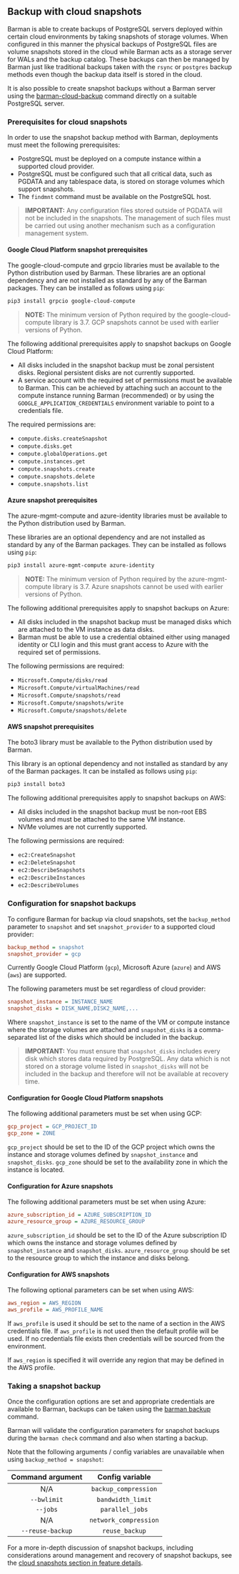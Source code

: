 ## Backup with cloud snapshots

Barman is able to create backups of PostgreSQL servers deployed within certain cloud environments by taking snapshots of storage volumes.
When configured in this manner the physical backups of PostgreSQL files are volume snapshots stored in the cloud while Barman acts as a storage server for WALs and the backup catalog.
These backups can then be managed by Barman just like traditional backups taken with the `rsync` or `postgres` backup methods even though the backup data itself is stored in the cloud.

It is also possible to create snapshot backups without a Barman server using the [barman-cloud-backup](#barman-cloud-and-snapshot-backups) command directly on a suitable PostgreSQL server.

### Prerequisites for cloud snapshots

In order to use the snapshot backup method with Barman, deployments must meet the following prerequisites:

- PostgreSQL must be deployed on a compute instance within a supported cloud provider.
- PostgreSQL must be configured such that all critical data, such as PGDATA and any tablespace data, is stored on storage volumes which support snapshots.
- The `findmnt` command must be available on the PostgreSQL host.

> **IMPORTANT:** Any configuration files stored outside of PGDATA will not be
> included in the snapshots. The management of such files must be carried out
> using another mechanism such as a configuration management system.

#### Google Cloud Platform snapshot prerequisites

The google-cloud-compute and grpcio libraries must be available to the Python distribution used by Barman.
These libraries are an optional dependency and are not installed as standard by any of the Barman packages.
They can be installed as follows using `pip`:

``` bash
pip3 install grpcio google-cloud-compute
```

> **NOTE:** The minimum version of Python required by the google-cloud-compute
> library is 3.7. GCP snapshots cannot be used with earlier versions of Python.

The following additional prerequisites apply to snapshot backups on Google Cloud Platform:

- All disks included in the snapshot backup must be zonal persistent disks. Regional persistent disks are not currently supported.
- A service account with the required set of permissions must be available to Barman. This can be achieved by attaching such an account to the compute instance running Barman (recommended) or by using the `GOOGLE_APPLICATION_CREDENTIALS` environment variable to point to a credentials file.

The required permissions are:

- `compute.disks.createSnapshot`
- `compute.disks.get`
- `compute.globalOperations.get`
- `compute.instances.get`
- `compute.snapshots.create`
- `compute.snapshots.delete`
- `compute.snapshots.list`

#### Azure snapshot prerequisites

The azure-mgmt-compute and azure-identity libraries must be available to the Python distribution used by Barman.

These libraries are an optional dependency and are not installed as standard by any of the Barman packages.
They can be installed as follows using `pip`:

``` bash
pip3 install azure-mgmt-compute azure-identity
```

> **NOTE:** The minimum version of Python required by the azure-mgmt-compute
> library is 3.7. Azure snapshots cannot be used with earlier versions of Python.

The following additional prerequisites apply to snapshot backups on Azure:

- All disks included in the snapshot backup must be managed disks which are attached to the VM instance as data disks.
- Barman must be able to use a credential obtained either using managed identity or CLI login and this must grant access to Azure with the required set of permissions.

The following permissions are required:

- `Microsoft.Compute/disks/read`
- `Microsoft.Compute/virtualMachines/read`
- `Microsoft.Compute/snapshots/read`
- `Microsoft.Compute/snapshots/write`
- `Microsoft.Compute/snapshots/delete`

#### AWS snapshot prerequisites

The boto3 library must be available to the Python distribution used by Barman.

This library is an optional dependency and not installed as standard by any of the Barman packages.
It can be installed as follows using `pip`:

```bash
pip3 install boto3
```

The following additional prerequisites apply to snapshot backups on AWS:

- All disks included in the snapshot backup must be non-root EBS volumes and must be attached to the same VM instance.
- NVMe volumes are not currently supported.

The following permissions are required:

- `ec2:CreateSnapshot`
- `ec2:DeleteSnapshot`
- `ec2:DescribeSnapshots`
- `ec2:DescribeInstances`
- `ec2:DescribeVolumes`

### Configuration for snapshot backups

To configure Barman for backup via cloud snapshots, set the `backup_method` parameter to `snapshot` and set `snapshot_provider` to a supported cloud provider:

``` ini
backup_method = snapshot
snapshot_provider = gcp
```

Currently Google Cloud Platform (`gcp`), Microsoft Azure (`azure`) and AWS (`aws`) are supported.

The following parameters must be set regardless of cloud provider:

``` ini
snapshot_instance = INSTANCE_NAME
snapshot_disks = DISK_NAME,DISK2_NAME,...
```

Where `snapshot_instance` is set to the name of the VM or compute instance where the storage volumes are attached and `snapshot_disks` is a comma-separated list of the disks which should be included in the backup.

> **IMPORTANT:** You must ensure that `snapshot_disks` includes every disk
> which stores data required by PostgreSQL. Any data which is not stored
> on a storage volume listed in `snapshot_disks` will not be included in the
> backup and therefore will not be available at recovery time.

#### Configuration for Google Cloud Platform snapshots

The following additional parameters must be set when using GCP:

``` ini
gcp_project = GCP_PROJECT_ID
gcp_zone = ZONE
```

`gcp_project` should be set to the ID of the GCP project which owns the instance and storage volumes defined by `snapshot_instance` and `snapshot_disks`. `gcp_zone` should be set to the availability zone in which the instance is located.

#### Configuration for Azure snapshots

The following additional parameters must be set when using Azure:

``` ini
azure_subscription_id = AZURE_SUBSCRIPTION_ID
azure_resource_group = AZURE_RESOURCE_GROUP
```

`azure_subscription_id` should be set to the ID of the Azure subscription ID which owns the instance and storage volumes defined by `snapshot_instance` and `snapshot_disks`.
`azure_resource_group` should be set to the resource group to which the instance and disks belong.

#### Configuration for AWS snapshots

The following optional parameters can be set when using AWS:

``` ini
aws_region = AWS_REGION
aws_profile = AWS_PROFILE_NAME
```

If `aws_profile` is used it should be set to the name of a section in the AWS credentials file.
If `aws_profile` is not used then the default profile will be used.
If no credentials file exists then credentials will be sourced from the environment.

If `aws_region` is specified it will override any region that may be defined in the AWS profile.

### Taking a snapshot backup

Once the configuration options are set and appropriate credentials are available to Barman, backups can be taken using the [barman backup](#backup) command.

Barman will validate the configuration parameters for snapshot backups during the `barman check` command and also when starting a backup.

Note that the following arguments / config variables are unavailable when using `backup_method = snapshot`:

| **Command argument** | **Config variable**   |
|:--------------------:|:---------------------:|
| N/A                  | `backup_compression`  |
| `--bwlimit`          | `bandwidth_limit`     |
| `--jobs`             | `parallel_jobs`       |
| N/A                  | `network_compression` |
| `--reuse-backup`     | `reuse_backup`        |

For a more in-depth discussion of snapshot backups, including considerations around management and recovery of snapshot backups, see the [cloud snapshots section in feature details](#cloud-snapshot-backups).
